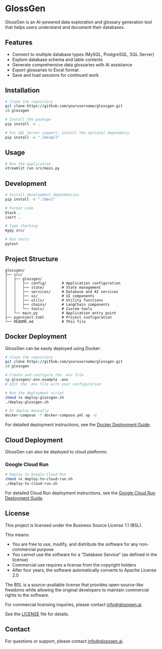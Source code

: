 # GlossGen

GlossGen is an AI-powered data exploration and glossary generation tool that helps users understand and document their databases.

## Features

- Connect to multiple database types (MySQL, PostgreSQL, SQL Server)
- Explore database schema and table contents
- Generate comprehensive data glossaries with AI assistance
- Export glossaries to Excel format
- Save and load sessions for continued work

## Installation

```bash
# Clone the repository
git clone https://github.com/yourusername/glossgen.git
cd glossgen

# Install the package
pip install -e .

# For SQL Server support, install the optional dependency
pip install -e ".[mssql]"
```

## Usage

```bash
# Run the application
streamlit run src/main.py
```

## Development

```bash
# Install development dependencies
pip install -e ".[dev]"

# Format code
black .
isort .

# Type checking
mypy src/

# Run tests
pytest
```

## Project Structure

```
glossgen/
├── src/
│   ├── glossgen/
│   │   ├── config/       # Application configuration
│   │   ├── state/        # State management
│   │   ├── services/     # Database and AI services
│   │   ├── ui/           # UI components
│   │   ├── utils/        # Utility functions
│   │   ├── chains/       # LangChain components
│   │   └── tools/        # Custom tools
│   └── main.py           # Application entry point
├── pyproject.toml        # Project configuration
└── README.md             # This file
```

## Docker Deployment

GlossGen can be easily deployed using Docker:

```bash
# Clone the repository
git clone https://github.com/yourusername/glossgen.git
cd glossgen

# Create and configure the .env file
cp glossgen/.env.example .env
# Edit the .env file with your configuration

# Run the deployment script
chmod +x deploy-glossgen.sh
./deploy-glossgen.sh

# Or deploy manually
docker-compose -f docker-compose.yml up -d
```

For detailed deployment instructions, see the [Docker Deployment Guide](glossgen/README.md#docker-deployment).

## Cloud Deployment

GlossGen can also be deployed to cloud platforms:

### Google Cloud Run

```bash
# Deploy to Google Cloud Run
chmod +x deploy-to-cloud-run.sh
./deploy-to-cloud-run.sh
```

For detailed Cloud Run deployment instructions, see the [Google Cloud Run Deployment Guide](glossgen/README.md#deploying-to-google-cloud-run).

## License

This project is licensed under the Business Source License 1.1 (BSL). 

This means:
- You are free to use, modify, and distribute the software for any non-commercial purpose
- You cannot use the software for a "Database Service" (as defined in the license)
- Commercial use requires a license from the copyright holders
- After four years, the software automatically converts to Apache License 2.0

The BSL is a source-available license that provides open-source-like freedoms while allowing the original developers to maintain commercial rights to the software.

For commercial licensing inquiries, please contact info@glossgen.ai.

See the [LICENSE](LICENSE) file for details.

## Contact

For questions or support, please contact info@glossgen.ai.
